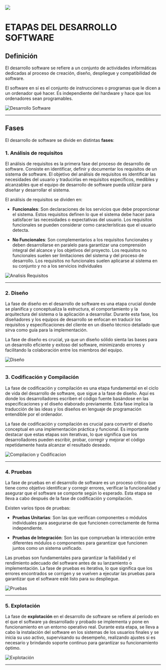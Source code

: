 ![](https://www.solbyte.com/blog/wp-content/uploads/5-etapas-del-proceso-de-desarrollo-de-software.jpg)

# ETAPAS DEL DESARROLLO SOFTWARE

## Definición
El desarrollo software se refiere a un conjunto de actividades informáticas dedicadas al proceso de creación, diseño, despliegue y compatibilidad de software.

El software en sí es el conjunto de instrucciones o programas que le dicen a un ordenador qué hacer. Es independiente del hardware y hace que los ordenadores sean programables.

![](https://www.varadero.es/wp-content/uploads/2020/03/servcios-it-desarrollo-software.png "Desarrollo Software")

___

## Fases
El desarrollo de software se divide en distintas **fases**:

### **1. Análisis de requisitos**
El análisis de requisitos es la primera fase del proceso de desarrollo de software. Consiste en identificar, definir y documentar los requisitos de un sistema de software. El objetivo del análisis de requisitos es identificar las necesidades del usuario y traducirlas en requisitos específicos, medibles y alcanzables que el equipo de desarrollo de software pueda utilizar para diseñar y desarrollar el sistema.

El análisis de requisitos se dividen en:
 * **Funcionales**: Son declaraciones de los servicios que debe proporcionar el sistema. Estos requisitos definen lo que el sistema debe hacer para satisfacer las necesidades o expectativas del usuario. Los requisitos funcionales se pueden considerar como características que el usuario detecta.
 
 * **No Funcionales**: Son complementarios a los requisitos funcionales y deben desarrollarse en paralelo para garantizar una comprensión integral del alcance y los objetivos del proyecto. Los requisitos no funcionales suelen ser limitaciones del sistema y del proceso de desarrollo.  Los requisitos no funcionales suelen aplicarse al sistema en su conjunto y no a los servicios individuales

 ![Analisis Requisitos](https://www.kopen.es/wp-content/uploads/2022/03/104_17_03_ANALISIS-DE-REQUISITOS.jpg "Análisis de Requisitos")

___
 ### **2. Diseño**
La fase de diseño en el desarrollo de software es una etapa crucial donde se planifica y conceptualiza la estructura, el comportamiento y la arquitectura del sistema o la aplicación a desarrollar. Durante esta fase, los diseñadores y los equipos de desarrollo se enfocan en traducir los requisitos y especificaciones del cliente en un diseño técnico detallado que sirva como guía para la implementación.

La fase de diseño es crucial, ya que un diseño sólido sienta las bases para un desarrollo eficiente y exitoso del software, minimizando errores y facilitando la colaboración entre los miembros del equipo.

![Diseño](https://encrypted-tbn0.gstatic.com/images?q=tbn:ANd9GcQ8fLEu1yb5kYDTNh7POxWjLcwA8uaHC36Baf_u_o9nfoj68efYC2RKNjFd1sWZycgeF9I&usqp=CAU "Diseño de D.S.")

___
### **3. Codificación y Compilación**
La fase de codificación y compilación es una etapa fundamental en el ciclo de vida del desarrollo de software, que sigue a la fase de diseño. Aquí es donde los desarrolladores escriben el código fuente basándose en las especificaciones y el diseño elaborado previamente. Esta fase implica la traducción de las ideas y los diseños en lenguaje de programación entendible por el ordenador.

La fase de codificación y compilación es crucial para convertir el diseño conceptual en una implementación práctica y funcional. Es importante destacar que estas etapas son iterativas, lo que significa que los desarrolladores pueden escribir, probar, corregir y mejorar el código repetidamente hasta alcanzar el resultado deseado.

![Compilacion y Codificacion](https://www.ekon.es/wp-content/uploads/2020/09/entornos-de-desarrollo-1.jpg "Fase de Codificación y Compilación")

___
### **4. Pruebas**
La fase de pruebas en el desarrollo de software es un proceso crítico que tiene como objetivo identificar y corregir errores, verificar la funcionalidad y asegurar que el software se comporte según lo esperado. Esta etapa se lleva a cabo después de la fase de codificación y compilación.

Existen varios tipos de pruebas:
* **Pruebas Unitarias**: Son las que verifican componentes o módulos individuales para asegurarse de que funcionen correctamente de forma independiente. 

* **Pruebas de Integración**: Son las que comprueban la interacción entre diferentes módulos o componentes para garantizar que funcionen juntos como un sistema unificado.

Las pruebas son fundamentales para garantizar la fiabilidad y el rendimiento adecuado del software antes de su lanzamiento o implementación. La fase de pruebas es iterativa, lo que significa que los errores encontrados se corrigen y se vuelven a ejecutar las pruebas para garantizar que el software esté listo para su despliegue.

![Pruebas](https://www.adictosaltrabajo.com/wp-content/uploads/2019/12/testing-en-un-mundo-agile.png "Pruebas en desarrollo de software")
___
### **5. Explotación**
La fase de **explotación** en el desarrollo de software se refiere al período en el que el software ya desarrollado y probado se implementa y pone en funcionamiento en un entorno operativo real.
Durante esta etapa, se lleva a cabo la instalación del software en los sistemas de los usuarios finales y se inicia su uso activo, supervisando su desempeño, realizando ajustes si es necesario y brindando soporte continuo para garantizar su funcionamiento óptimo.

![Explotación](https://ungoti.com/es/wp-content/uploads/sites/3/Ideas-checklist.png "Fase de Explotación")
___






